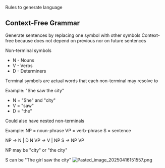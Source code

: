 Rules to generate language

## Context-Free Grammar

Generate sentences by replacing one symbol with other symbols
Context-free because does not depend on previous nor on future sentences

Non-terminal symbols

* N - Nouns
* V - Verbs
* D - Determiners

Terminal symbols are actual words that each non-terminal may resolve to

Example:
"She saw the city"

* N = "She" and "city"
* V = "saw"
* D = "the"

Could also have nested non-terminals

Example:
NP = noun-phrase
VP = verb-phrase
S = sentence

NP -> N | D N
VP -> V | NP
S -> NP VP

NP may be "city" or "the city"

S can be "The girl saw the city"
![Pasted\_image\_20250416151557.png](pasted_image_20250416151557.png)
